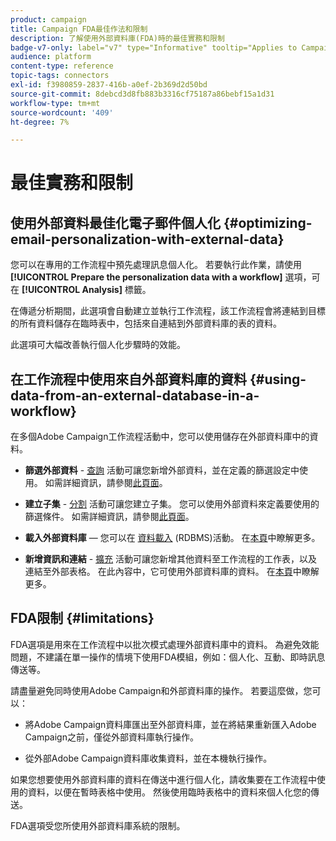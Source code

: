 ```yaml
---
product: campaign
title: Campaign FDA最佳作法和限制
description: 了解使用外部資料庫(FDA)時的最佳實務和限制
badge-v7-only: label="v7" type="Informative" tooltip="Applies to Campaign Classic v7 only"
audience: platform
content-type: reference
topic-tags: connectors
exl-id: f3980859-2837-416b-a0ef-2b369d2d50bd
source-git-commit: 8debcd3d8fb883b3316cf75187a86bebf15a1d31
workflow-type: tm+mt
source-wordcount: '409'
ht-degree: 7%

---
```


# 最佳實務和限制



## 使用外部資料最佳化電子郵件個人化 {#optimizing-email-personalization-with-external-data}

您可以在專用的工作流程中預先處理訊息個人化。 若要執行此作業，請使用 **[!UICONTROL Prepare the personalization data with a workflow]** 選項，可在 **[!UICONTROL Analysis]** 標籤。

在傳遞分析期間，此選項會自動建立並執行工作流程，該工作流程會將連結到目標的所有資料儲存在臨時表中，包括來自連結到外部資料庫的表的資料。

此選項可大幅改善執行個人化步驟時的效能。

## 在工作流程中使用來自外部資料庫的資料 {#using-data-from-an-external-database-in-a-workflow}

在多個Adobe Campaign工作流程活動中，您可以使用儲存在外部資料庫中的資料。

* **篩選外部資料** - [查詢](../../workflow/using/targeting-data.md#selecting-data) 活動可讓您新增外部資料，並在定義的篩選設定中使用。 如需詳細資訊，請參閱[此頁面](../../workflow/using/targeting-data.md#selecting-data)。

* **建立子集** - [分割](../../workflow/using/split.md) 活動可讓您建立子集。 您可以使用外部資料來定義要使用的篩選條件。 如需詳細資訊，請參閱[此頁面](../../workflow/using/split.md)。

* **載入外部資料庫**  — 您可以在 [資料載入](../../workflow/using/data-loading--rdbms-.md) (RDBMS)活動。 在[本頁](../../workflow/using/data-loading--rdbms-.md)中瞭解更多。

* **新增資訊和連結** - [擴充](../../workflow/using/enrichment.md) 活動可讓您新增其他資料至工作流程的工作表，以及連結至外部表格。 在此內容中，它可使用外部資料庫的資料。 在[本頁](../../workflow/using/enrichment.md)中瞭解更多。

## FDA限制 {#limitations}

FDA選項是用來在工作流程中以批次模式處理外部資料庫中的資料。 為避免效能問題，不建議在單一操作的情境下使用FDA模組，例如：個人化、互動、即時訊息傳送等。

請盡量避免同時使用Adobe Campaign和外部資料庫的操作。 若要這麼做，您可以：

* 將Adobe Campaign資料庫匯出至外部資料庫，並在將結果重新匯入Adobe Campaign之前，僅從外部資料庫執行操作。

* 從外部Adobe Campaign資料庫收集資料，並在本機執行操作。

如果您想要使用外部資料庫的資料在傳送中進行個人化，請收集要在工作流程中使用的資料，以便在暫時表格中使用。 然後使用臨時表格中的資料來個人化您的傳送。

FDA選項受您所使用外部資料庫系統的限制。
